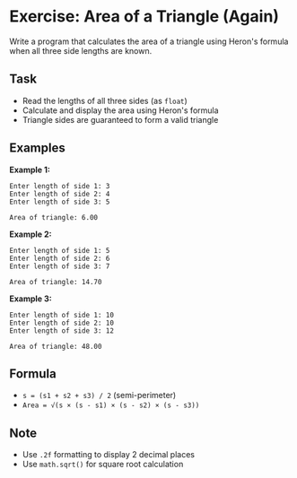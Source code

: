 # Exercise: Area of a Triangle (Again)

Write a program that calculates the area of a triangle using Heron's formula when all three side lengths are known.

## Task
- Read the lengths of all three sides (as `float`)
- Calculate and display the area using Heron's formula
- Triangle sides are guaranteed to form a valid triangle

## Examples
**Example 1:**
```
Enter length of side 1: 3
Enter length of side 2: 4
Enter length of side 3: 5
```
```
Area of triangle: 6.00
```

**Example 2:**
```
Enter length of side 1: 5
Enter length of side 2: 6
Enter length of side 3: 7
```
```
Area of triangle: 14.70
```

**Example 3:**
```
Enter length of side 1: 10
Enter length of side 2: 10
Enter length of side 3: 12
```
```
Area of triangle: 48.00
```

## Formula
- `s = (s1 + s2 + s3) / 2` (semi-perimeter)
- `Area = √(s × (s - s1) × (s - s2) × (s - s3))`

## Note
- Use `.2f` formatting to display 2 decimal places
- Use `math.sqrt()` for square root calculation

